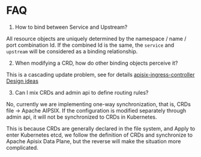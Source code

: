 # FAQ

1. How to bind between Service and Upstream?

All resource objects are uniquely determined by the namespace / name / port combination Id. If the combined Id is the same, the `service` and `upstream` will be considered as a binding relationship.

2. When modifying a CRD, how do other binding objects perceive it?

This is a cascading update problem, see for details [apisix-ingress-controller Design ideas](./design.md)

3. Can I mix CRDs and admin api to define routing rules?

No, currently we are implementing one-way synchronization, that is, CRDs file -> Apache AIPSIX. If the configuration is modified separately through admin api, it will not be synchronized to CRDs in Kubernetes.

This is because CRDs are generally declared in the file system, and Apply to enter Kubernetes etcd, we follow the definition of CRDs and synchronize to Apache Apisix Data Plane, but the reverse will make the situation more complicated.